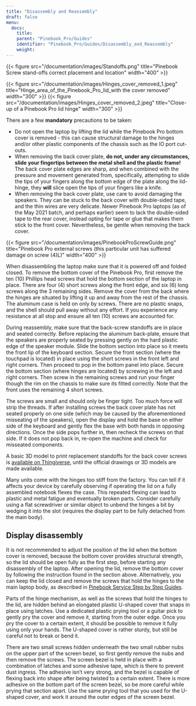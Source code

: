```yaml
---
title: "Disassembly and Reassembly"
draft: false
menu:
  docs:
    title:
    parent: "Pinebook_Pro/Guides"
    identifier: "Pinebook_Pro/Guides/Disassembly_and_Reassembly"
    weight: 
---
```


{{< figure src="/documentation/images/Standoffs.png" title="Pinebook Screw stand-offs correct placement and location" width="400" >}}

{{< figure src="/documentation/images/Hinges_cover_removed_1.jpeg" title="Hinge_area_of_the_Pinebook_Pro_lid_with the cover removed" width="300" >}}
{{< figure src="/documentation/images/Hinges_cover_removed_2.jpeg" title="Close-up of a Pinebook Pro lid hinge" width="300" >}}

There are a few **mandatory** precautions to be taken:

* Do not open the laptop by lifting the lid while the Pinebook Pro bottom cover is removed - this can cause structural damage to the hinges and/or other plastic components of the chassis such as the IO port cut-outs.
* When removing the back cover plate, **do not, under any circumstances, slide your fingertips between the metal shell and the plastic frame!** The back cover plate edges are sharp, and when combined with the pressure and movement generated from, specifically, attempting to slide the tips of your fingers along the bottom edge of the plate along the lid-hinge, they **will** slice open the tips of your fingers like a knife.
* When removing the back cover plate, use care to avoid damaging the speakers. They can be stuck to the back cover with double-sided tape, and the thin wires are very delicate. Newer Pinebook Pro laptops (as of the May 2021 batch, and perhaps earlier) seem to lack the double-sided tape to the rear cover, instead opting for tape or glue that makes them stick to the front cover. Nevertheless, be gentle when removing the back cover.

{{< figure src="/documentation/images/PinebookProScrewGuide.png" title="Pinebook Pro external screws (this particular unit has suffered damage on screw (4)L)" width="400" >}}

When disassembling the laptop make sure that it is powered off and folded closed. To remove the bottom cover of the Pinebook Pro, first remove the ten (10) Phillips head screws that hold the bottom section of the laptop in place. There are four (4) short screws along the front edge, and six (6) long screws along the 3 remaining sides. Remove the cover from the back where the hinges are situated by lifting it up and away from the rest of the chassis. The aluminum case is held on only by screws. There are no plastic snaps, and the shell should pull away without any effort. If you experience any resistance at all stop and ensure all ten (10) screws are accounted for.

During reassembly, make sure that the back-screw standoffs are in place and seated correctly. Before replacing the aluminum back-plate, ensure that the speakers are properly seated by pressing gently on the hard plastic edge of the speaker module. Slide the bottom section into place so it meets the front lip of the keyboard section. Secure the front section (where the touchpad is located) in place using the short screws in the front left and right corners. Then proceed to pop in the bottom panel into place. Secure the bottom section (where hinges are located) by screwing in the left and right corners. Then screw in the remaining screws and run your finger though the rim on the chassis to make sure its fitted correctly. Note that the front uses the remaining 4 short screws.

The screws are small and should only be finger tight. Too much force will strip the threads. If after installing screws the back cover plate has not seated properly on one side (which may be caused by the aforementioned misseating of the speakers), open the display and hold the base on either side of the keyboard and gently flex the base with both hands in opposing directions. Once the side pops further in, then recheck the screws on that side. If it does not pop back in, re-open the machine and check for misseated components.

A basic 3D model to print replacement standoffs for the back cover screws is [available on Thingiverse](https://www.thingiverse.com/thing:4226648), until the official drawings or 3D models are made available.

Many units come with the hinges too stiff from the factory. You can tell if it affects your device by carefully observing if operating the lid on a fully assembled notebook flexes the case. This repeated flexing can lead to plastic and metal fatigue and eventually broken parts. Consider carefully using a flat screwdriver or similar object to unbend the hinges a bit by wedging it into the slot (requires the display part to be fully detached from the main body).

## Display disassembly

It is not recommended to adjust the position of the lid when the bottom cover is removed, because the bottom cover provides structural strength, so the lid should be open fully as the first step, before starting any disassembly of the laptop. After opening the lid, remove the bottom cover by following the instruction found in the section above. Alternatively, you can keep the lid closed and remove the screws that hold the hinges to the main laptop body, as described in [Pinebook Service Step by Step Guides](/documentation/Pinebook_Pro/Guides/Caring/).

Parts of the hinge mechanism, as well as the screws that hold the hinges to the lid, are hidden behind an elongated plastic U-shaped cover that snaps in place using latches. Use a dedicated plastic prying tool or a guitar pick to gently pry the cover and remove it, starting from the outer edge. Once you pry the cover to a certain extent, it should be possible to remove it fully using only your hands. The U-shaped cover is rather sturdy, but still be careful not to break or bend it.

There are two small screws hidden underneath the two small rubber nubs on the upper part of the screen bezel, so first gently remove the nubs and then remove the screws. The screen bezel is held in place with a combination of latches and some adhesive tape, which is there to prevent dust ingress. The adhesive isn’t very strong, and the bezel is capable of flexing back into shape after being twisted to a certain extent. There is more adhesive on the bottom part of the screen bezel, so be more careful while prying that section apart. Use the same prying tool that you used for the U-shaped cover, and work it around the outer edges of the screen bezel.
